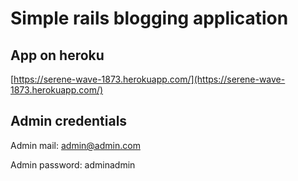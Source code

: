 # Simple rails blogging application 

## App on heroku
[https://serene-wave-1873.herokuapp.com/](https://serene-wave-1873.herokuapp.com/)

## Admin credentials
Admin mail: admin@admin.com

Admin password: adminadmin

